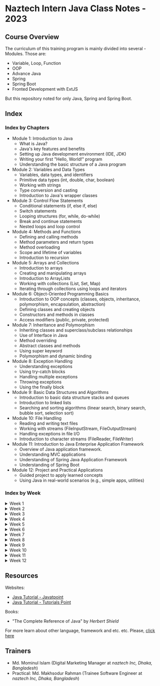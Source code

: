 # Naztech Intern Java Class Notes - 2023

## Course Overview

The curriculum of this training program is mainly divided into several - Modules. Those are:

* Variable, Loop, Function
* OOP
* Advance Java
* Spring
* Spring Boot
* Fronted Development with ExtJS

But this repository noted for only Java, Spring and Spring Boot.

## Index

### Index by Chapters

* Module 1: Introduction to Java
  * What is Java?
  * Java's key features and benefits
  * Setting up Java development environment (IDE, JDK)
  * Writing your first "Hello, World!" program
  * Understanding the basic structure of a Java program
* Module 2: Variables and Data Types
  * Variables, data types, and identifiers
  * Primitive data types (int, double, char, boolean)
  * Working with strings
  * Type conversion and casting
  * Introduction to Java's wrapper classes
* Module 3: Control Flow Statements
  * Conditional statements (if, else if, else)
  * Switch statements
  * Looping structures (for, while, do-while)
  * Break and continue statements
  * Nested loops and loop control
* Module 4: Methods and Functions
  * Defining and calling methods
  * Method parameters and return types
  * Method overloading
  * Scope and lifetime of variables
  * Introduction to recursion
* Module 5: Arrays and Collections
  * Introduction to arrays
  * Creating and manipulating arrays
  * Introduction to ArrayLists
  * Working with collections (List, Set, Map)
  * Iterating through collections using loops and iterators
* Module 6: Object-Oriented Programming Basics
  * Introduction to OOP concepts (classes, objects, inheritance, polymorphism, encapsulation, abstraction)
  * Defining classes and creating objects
  * Constructors and methods in classes
  * Access modifiers (public, private, protected)
* Module 7: Inheritance and Polymorphism
  * Inheriting classes and superclass/subclass relationships
  * Use of Interface in Java
  * Method overriding
  * Abstract classes and methods
  * Using super keyword
  * Polymorphism and dynamic binding
* Module 8: Exception Handling
  * Understanding exceptions
  * Using try-catch blocks
  * Handling multiple exceptions
  * Throwing exceptions
  * Using the finally block
* Module 9: Basic Data Structures and Algorithms
  * Introduction to basic data structure stacks and queues
  * Introduction to linked lists
  * Searching and sorting algorithms (linear search, binary search, bubble sort, selection sort)
* Module 10: File Handling
  * Reading and writing text files
  * Working with streams (FileInputStream, FileOutputStream)
  * Handling exceptions in file I/O
  * Introduction to character streams (FileReader, FileWriter)
* Module 11: Introduction to Java Enterprise Application Framework
  * Overview of Java application framework.
  * Understanding MVC applications
  * Understanding of Spring Java Application Framework
  * Understanding of Spring Boot
* Module 12: Project and Practical Applications
  * Guided project to apply learned concepts
  * Using Java in real-world scenarios (e.g., simple apps, utilities)

### Index by Week

<details>

<summary>Week 1</summary>

1. [27 Aug - Java](<Day 01 - 27 Aug - Java.md>)
2. [28 Aug - Java](<Day 02 - 28 Aug - Java.md>)
3. [29 Aug - Java](<Day 03 - 29 Aug - Java.md>)

</details>

<details>

<summary>Week 2</summary>

4. [03 Sep - Java](<Day 04 - 03 Sep - Java.md>)
5. [04 Sep - Java](<Day 05 - 04 Sep - Java.md>)
6. [05 Sep - Java](<Day 06 - 05 Sep - Java.md>)

</details>

<details>

<summary>Week 3</summary>

7. [12 Sep - Java](<Day 07 - 12 Sep - Java.md>)
8. [13 Sep - Java](<Day 08 - 13 Sep - Java.md>)

</details>

<details>

<summary>Week 4</summary>

9. [19 Sep - Java](<Day 09 - 19 Sep - Java.md>)
10. [20 Sep - Java](<Day 10 - 20 Sep - Java.md>)

</details>

<details>

<summary>Week 5</summary>

11. [26 Sep - Java](broken-reference)
12. [27 Sep - Java](<Day 12 - 27 Sep - Java.md>)

</details>

<details>

<summary>Week 6</summary>

13. [03 Oct - Java](<Day 13 - 03 Oct - Java.md>)
14. [04 Oct - Java](<Day 14 - 04 Oct - Java.md>)

</details>

<details>

<summary>Week 7</summary>

15. [10 Oct - Java](<Day 15 - 10 Oct - Java.md>)
16. [11 Oct - Java](<Day 16 - 11 Oct - Java.md>)

</details>

<details>

<summary>Week 8</summary>

17. [17 Oct - Java](broken-reference)
18. [18 Oct - Java](broken-reference)

</details>

<details>

<summary>Week 9</summary>

19. [24 Oct - Java](broken-reference)

</details>

<details>

<summary>Week 10</summary>

No classes

</details>

<details>

<summary>Week 11</summary>

20. [07 Nov - Java](<Day 20 - 07 Nov - Java.md>)

</details>

<details>

<summary>Week 12</summary>

21. \[14 Nov - Java]
22. \[15 Nov - Java]

</details>

## Resources

Websites:

* [Java Tutorial - Javatpoint](https://www.javatpoint.com/java-tutorial)
* [Java Tutorial - Tutorials Point](https://www.tutorialspoint.com/java/index.htm)

Books:

* "The Complete Reference of Java" by _Herbert Shield_

For more learn about other language, framework and etc. etc. Please, [click here](https://jobayerhossain-dev.gitbook.io/programming-resources/)

## Trainers

* Md. Mominul Islam (Digital Marketing Manager at _naztech Inc, Dhaka, Bangladesh_)
* Practical: Md. Makhsodur Rahman (Trainee Software Engineer at _naztech Inc, Dhaka, Bangladesh_)
